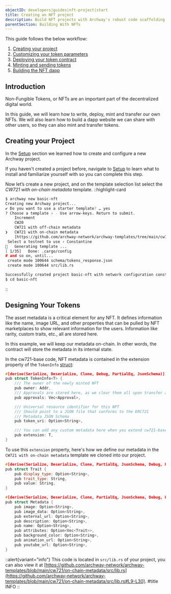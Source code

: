 ```yaml
---
objectID: developers|guides|nft-project|start
title: Creating an NFT project
description: Build NFT projects with Archway's robust code scaffolding templates
parentSection: Building With NFTs
---
```


This guide follows the below workflow:

1. [Creating your project](#creating-your-project)
2. [Customizing your token parameters](#designing-your-tokens)
3. [Deploying your token contract](./deploy.md)
4. [Minting and sending tokens](./interact.md)
5. [Building the NFT dapp](./dapp.md)

## Introduction

Non-Fungible Tokens, or NFTs are an important part of the decentralized digital world.

In this guide, we will learn how to write, deploy, mint and transfer our own NFTs. We will also learn how to build a dapp website we can share with other users, so they can also mint and transfer tokens.

## Creating your Project

In the [Setup](../../getting-started/setup.md) section we learned how to create and configure a new Archway project.

If you haven't created a project before, navigate to [Setup](../../getting-started/setup.md) to learn what to install and familiarize yourself with so you can complete this step.

Now let’s create a new project, and on the template selection list select the _CW721 with on-chain metadata_ template.
::highlight-card

```bash
$ archway new basic-nft
Creating new Archway project...
✔ Do you want to use a starter template? … yes
? Choose a template › - Use arrow-keys. Return to submit.
    Increment
    CW20
    CW721 with off-chain metadata
❯   CW721 with on-chain metadata
    [https://github.com/archway-network/archway-templates/tree/main/cw721/on-chain-metadata]
 Select a testnet to use › Constantine
🔧   Generating template ...
[ 1/35]   Done: .cargo/config
# and so on, until...
 create mode 100644 schema/tokens_response.json
 create mode 100644 src/lib.rs

Successfully created project basic-nft with network configuration constantine-1
$ cd basic-nft
```

::

## Designing Your Tokens

The asset metadata is a critical element for any NFT. It defines information like the name, image URL, and other properties that can be pulled by NFT marketplaces to show relevant information for the users. Information like rarity, custom traits, etc., all are stored here.

In this example, we will keep our metadata on-chain. In other words, the contract will store the metadata in its internal state.

In the cw721-base code, NFT metadata is contained in the extension property of the `TokenInfo` [struct](https://github.com/CosmWasm/cw-nfts/blob/v0.9.3/contracts/cw721-base/src/state.rs#L91-L105):

```cpp
#[derive(Serialize, Deserialize, Clone, Debug, PartialEq, JsonSchema)]
pub struct TokenInfo<T> {
    /// The owner of the newly minted NFT
    pub owner: Addr,
    /// Approvals are stored here, as we clear them all upon transfer and cannot accumulate much
    pub approvals: Vec<Approval>,

    /// Universal resource identifier for this NFT
    /// Should point to a JSON file that conforms to the ERC721
    /// Metadata JSON Schema
    pub token_uri: Option<String>,

    /// You can add any custom metadata here when you extend cw721-base
    pub extension: T,
}
```

To use this `extension` property, here's how we define our metadata in the `CW721 with on-chain metadata` template we cloned into our project.

```cpp
#[derive(Serialize, Deserialize, Clone, PartialEq, JsonSchema, Debug, Default)]
pub struct Trait {
    pub display_type: Option<String>,
    pub trait_type: String,
    pub value: String,
}

#[derive(Serialize, Deserialize, Clone, PartialEq, JsonSchema, Debug, Default)]
pub struct Metadata {
    pub image: Option<String>,
    pub image_data: Option<String>,
    pub external_url: Option<String>,
    pub description: Option<String>,
    pub name: Option<String>,
    pub attributes: Option<Vec<Trait>>,
    pub background_color: Option<String>,
    pub animation_url: Option<String>,
    pub youtube_url: Option<String>,
}
```

::alert{variant="info"}
This code is located in `src/lib.rs` of your project, you can also view it at [https://github.com/archway-network/archway-templates/blob/main/cw721/on-chain-metadata/src/lib.rs](https://github.com/archway-network/archway-templates/blob/main/cw721/on-chain-metadata/src/lib.rs#L9-L30).
#title
INFO
::
